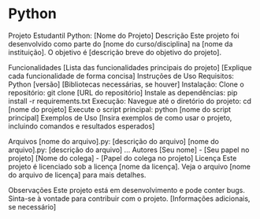 # Python

Projeto Estudantil Python: [Nome do Projeto]
Descrição
Este projeto foi desenvolvido como parte do [nome do curso/disciplina] na [nome da instituição]. O objetivo é [descrição breve do objetivo do projeto].

Funcionalidades
[Lista das funcionalidades principais do projeto]
[Explique cada funcionalidade de forma concisa]
Instruções de Uso
Requisitos:
Python [versão]
[Bibliotecas necessárias, se houver]
Instalação:
Clone o repositório: git clone [URL do repositório]
Instale as dependências: pip install -r requirements.txt
Execução:
Navegue até o diretório do projeto: cd [nome do projeto]
Execute o script principal: python [nome do script principal]
Exemplos de Uso
[Insira exemplos de como usar o projeto, incluindo comandos e resultados esperados]

Arquivos
[nome do arquivo].py: [descrição do arquivo]
[nome do arquivo].py: [descrição do arquivo]
...
Autores
[Seu nome] - [Seu papel no projeto]
[Nome do colega] - [Papel do colega no projeto]
Licença
Este projeto é licenciado sob a licença [nome da licença]. Veja o arquivo [nome do arquivo de licença] para mais detalhes.

Observações
Este projeto está em desenvolvimento e pode conter bugs.
Sinta-se à vontade para contribuir com o projeto.
[Informações adicionais, se necessário]
